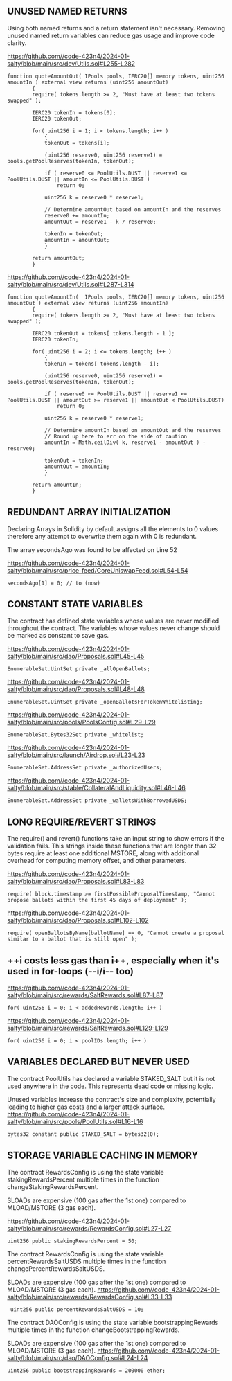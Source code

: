 ## UNUSED NAMED RETURNS

Using both named returns and a return statement isn't necessary. Removing unused named return variables can reduce gas usage and improve code clarity.

https://github.com//code-423n4/2024-01-salty/blob/main/src/dev/Utils.sol#L255-L282
```
function quoteAmountOut( IPools pools, IERC20[] memory tokens, uint256 amountIn ) external view returns (uint256 amountOut)
		{
		require( tokens.length >= 2, "Must have at least two tokens swapped" );

		IERC20 tokenIn = tokens[0];
		IERC20 tokenOut;

		for( uint256 i = 1; i < tokens.length; i++ )
			{
			tokenOut = tokens[i];

			(uint256 reserve0, uint256 reserve1) = pools.getPoolReserves(tokenIn, tokenOut);

			if ( reserve0 <= PoolUtils.DUST || reserve1 <= PoolUtils.DUST || amountIn <= PoolUtils.DUST )
				return 0;

			uint256 k = reserve0 * reserve1;

			// Determine amountOut based on amountIn and the reserves
			reserve0 += amountIn;
			amountOut = reserve1 - k / reserve0;

			tokenIn = tokenOut;
			amountIn = amountOut;
			}

		return amountOut;
		}

```
https://github.com//code-423n4/2024-01-salty/blob/main/src/dev/Utils.sol#L287-L314

```
function quoteAmountIn(  IPools pools, IERC20[] memory tokens, uint256 amountOut ) external view returns (uint256 amountIn)
		{
		require( tokens.length >= 2, "Must have at least two tokens swapped" );

		IERC20 tokenOut = tokens[ tokens.length - 1 ];
		IERC20 tokenIn;

		for( uint256 i = 2; i <= tokens.length; i++ )
			{
			tokenIn = tokens[ tokens.length - i];

			(uint256 reserve0, uint256 reserve1) = pools.getPoolReserves(tokenIn, tokenOut);

			if ( reserve0 <= PoolUtils.DUST || reserve1 <= PoolUtils.DUST || amountOut >= reserve1 || amountOut < PoolUtils.DUST)
				return 0;

			uint256 k = reserve0 * reserve1;

			// Determine amountIn based on amountOut and the reserves
			// Round up here to err on the side of caution
			amountIn = Math.ceilDiv( k, reserve1 - amountOut ) - reserve0;

			tokenOut = tokenIn;
			amountOut = amountIn;
			}

		return amountIn;
		}
```

## REDUNDANT ARRAY INITIALIZATION

Declaring Arrays in Solidity by default assigns all the elements to 0 values therefore any attempt to overwrite them again with 0 is redundant.

The array secondsAgo was found to be affected on Line 52

https://github.com//code-423n4/2024-01-salty/blob/main/src/price_feed/CoreUniswapFeed.sol#L54-L54

```
secondsAgo[1] = 0; // to (now)
```

## CONSTANT STATE VARIABLES
The contract has defined state variables whose values are never modified throughout the contract.
The variables whose values never change should be marked as constant to save gas.

https://github.com//code-423n4/2024-01-salty/blob/main/src/dao/Proposals.sol#L45-L45

```
EnumerableSet.UintSet private _allOpenBallots;
```
https://github.com//code-423n4/2024-01-salty/blob/main/src/dao/Proposals.sol#L48-L48
```
EnumerableSet.UintSet private _openBallotsForTokenWhitelisting;
```
https://github.com//code-423n4/2024-01-salty/blob/main/src/pools/PoolsConfig.sol#L29-L29
```
EnumerableSet.Bytes32Set private _whitelist;
```
https://github.com//code-423n4/2024-01-salty/blob/main/src/launch/Airdrop.sol#L23-L23
```
EnumerableSet.AddressSet private _authorizedUsers;
```
https://github.com//code-423n4/2024-01-salty/blob/main/src/stable/CollateralAndLiquidity.sol#L46-L46
```
EnumerableSet.AddressSet private _walletsWithBorrowedUSDS;
```

## LONG REQUIRE/REVERT STRINGS
The require() and revert() functions take an input string to show errors if the validation fails.
This strings inside these functions that are longer than 32 bytes require at least one additional MSTORE, along with additional overhead for computing memory offset, and other parameters.

https://github.com//code-423n4/2024-01-salty/blob/main/src/dao/Proposals.sol#L83-L83

```
require( block.timestamp >= firstPossibleProposalTimestamp, "Cannot propose ballots within the first 45 days of deployment" );
```
https://github.com//code-423n4/2024-01-salty/blob/main/src/dao/Proposals.sol#L102-L102
```
require( openBallotsByName[ballotName] == 0, "Cannot create a proposal similar to a ballot that is still open" );
```
## ++i costs less gas than i++, especially when it's used in for-loops (--i/i-- too)

https://github.com//code-423n4/2024-01-salty/blob/main/src/rewards/SaltRewards.sol#L87-L87
```
for( uint256 i = 0; i < addedRewards.length; i++ )
```
https://github.com//code-423n4/2024-01-salty/blob/main/src/rewards/SaltRewards.sol#L129-L129
```
for( uint256 i = 0; i < poolIDs.length; i++ )
```
## VARIABLES DECLARED BUT NEVER USED
The contract PoolUtils has declared a variable STAKED_SALT but it is not used anywhere in the code. This represents dead code or missing logic.

Unused variables increase the contract's size and complexity, potentially leading to higher gas costs and a larger attack surface.
https://github.com//code-423n4/2024-01-salty/blob/main/src/pools/PoolUtils.sol#L16-L16
```
bytes32 constant public STAKED_SALT = bytes32(0);
```
## STORAGE VARIABLE CACHING IN MEMORY
The contract RewardsConfig is using the state variable stakingRewardsPercent multiple times in the function changeStakingRewardsPercent.

SLOADs are expensive (100 gas after the 1st one) compared to MLOAD/MSTORE (3 gas each).

https://github.com//code-423n4/2024-01-salty/blob/main/src/rewards/RewardsConfig.sol#L27-L27
```
uint256 public stakingRewardsPercent = 50;
```
The contract RewardsConfig is using the state variable percentRewardsSaltUSDS multiple times in the function changePercentRewardsSaltUSDS.

SLOADs are expensive (100 gas after the 1st one) compared to MLOAD/MSTORE (3 gas each).
https://github.com//code-423n4/2024-01-salty/blob/main/src/rewards/RewardsConfig.sol#L33-L33
```
 uint256 public percentRewardsSaltUSDS = 10;
```
The contract DAOConfig is using the state variable bootstrappingRewards multiple times in the function changeBootstrappingRewards.

SLOADs are expensive (100 gas after the 1st one) compared to MLOAD/MSTORE (3 gas each).
https://github.com//code-423n4/2024-01-salty/blob/main/src/dao/DAOConfig.sol#L24-L24
```
uint256 public bootstrappingRewards = 200000 ether;
```


